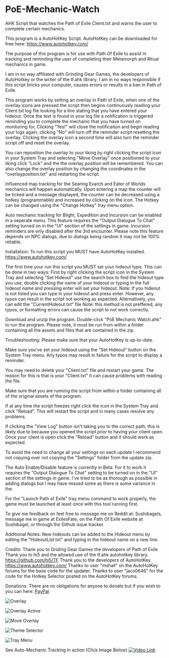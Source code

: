 # PoE-Mechanic-Watch
AHK Script that watches the Path of Exile Cleint.txt and warns the user to complete certain mechanics. 

This program is a AutoHotKey Script. AutoHotKey can be downloaded for free here: https://www.autohotkey.com/

The purpose of this program is for use with Path Of Exile to assist in tracking and reminding the user of completing their Metamorph and Ritual mechanics in game. 

I am in no way affiliated with Grinding Gear Games, the developers of AutoHotkey or the writer of the tf.ahk library. I am in no ways responsible if this script bricks your computer, causes errors or results in a ban in Path of Exile. 

This program works by setting an overlay in Path of Exile, when one of the overlay icons are pressed the script then begins continuously reading your Client.txt log file looking for a line stating that you have entered your hideout. Once the text is found in your log file a notification is triggered reminding you to complete the mechanic that you have turned on monitoring for, Clicking "Yes!" will close the notificaiton and begin reading your logs again, clicking "No" will turn off the reminder script resetting the overlay. Clicking the overlay icon a second time will also turn the reminder script off and reset the overlay. 

You can reposition the overlay to your liking by right clicking the script icon in your System Tray and selecting "Move Overlay" once positioned to your liking click "Lock" and the the overlay position will be remembered. You can also change the overlay position by changing the coordinates in the "overlayposition.txt" and restarting the script.

Influenced map tracking for the Searing Exarch and Eater of Worlds mechanics will happen automatically. Upon entering a map the counter will be ticked and a message displayed, the counter can be decreased using a hotkey (programmable) and increased by clicking on the icon. 
The Hotkey can be changed using the "Change Hotkey" tray menu option.

Auto mechanic tracking for Blight, Expedition and Incursion can be enabled in a seperate menu. This feature requires the "Output Dialogue To Chat" setting turned on in the "UI" section of the settings in game. Incursion reminders are only disabled after the 3rd encounter. Please note this feature depends on NPC dialogs, due to dialogs being random it may not be 100% reliable. 

Installation:
To run this script you MUST have AutoHotKey installed. https://www.autohotkey.com/

The first time your run this script you MUST set your hideout type. This can be done in two ways: First by right clicking the script icon in the System Tray and selecting "Set Hideout" use the search box to find the hideout type you use,  double clicking the name of your hideout or typing in the full hideout name and pressing enter will set your hideout. Note: If you hideout is not listed you can type in your hideout and press enter. However, any typos can result in the script not working as expected. Alternatively, you can edit the "CurrentHideout.txt" file Note: this method is not preffered, any typos, or formatting errors can cause the script to not work correctly. 

Download and unzip the program. Double-click "PoE Mechanic Watch.ahk" to run the program. 
Please note, it must be run from within a folder containing all the assets and files that are contained in the zip. 

Troubleshooting: 
Please make sure that your AutoHotKey is up-to-date. 

Make sure you've set your hideout using the "Set Hideout" button on the System Tray menu. Any typos may result in failure for the script to display a reminder. 

You may need to delete your "Client.txt" file and restart your game. The reason for this is that is your "Client.txt" it can cause problems with reading the file. 

Make sure that you are running the script from within a folder containing all of the original assets of the program. 

If at any time the script freezes right click the icon in the System Tray and click "Reload". This will restart the script and in many cases resolve any problems. 

If clicking the "View Log" button isn't taking you to the correct path, this is likely due to because you opened the script prior to having your client open. Once your client is open click the "Reload" button and it should work as expected. 

To avoid the need to change all your settings on each update I recommend not copying over not copying the "Settings" folder from the update zip. 

The Auto Enable/Disable feature is currently in Beta. For it to work it requires the "Output Dialogue To Chat" setting to be turned on in the "UI" section of the settings in game. I've tried to be as thorough as possible in adding dialogs but I may have missed some as there is some variance in the.

For the "Launch Path of Exile" tray menu command to work properly, the game must be launched at least once with this tool running first. 

To give me feedback on feel free to message me on Reddit at: Sushibagels, message me in game at ExilesFate, on the Path Of Exile website at Sushibagel, or through the Github issue tracker.

Additional Notes: 
New hideouts can be added to the Hideout menu by editing the "HideoutList.txt" and typing in the hideout name on a new line. 

Credits:
Thank you to Griding Gear Games the developers of Path of Exile
Thank you to hi5 and the allowed use of the tf.ahk autohotkey library. https://github.com/hi5/TF
Thank you to the developers of AutoHotKey. https://www.autohotkey.com/
Thanks to user "mshall" on the AutoHotKey forums for the base code for the updater. 
Thanks to user "jaco0646" for the code for the Hotkey Selector posted on the AutoHotKey forums. 

Donations: 
There are no obligations for anyone to donate but if you wish to you can here: [PayPal](https://www.paypal.com/paypalme/Drew149).

![Overlay](https://github.com/sushibagel/PoE-Mechanic-Watch/blob/main/Screenshots/Overlay.jpg?raw=true)

![Overlay Active](https://github.com/sushibagel/PoE-Mechanic-Watch/blob/main/Screenshots/Overlay%20Active.jpg?raw=true)

![Move Overlay](https://github.com/sushibagel/PoE-Mechanic-Watch/blob/main/Screenshots/Move%20Overlay.jpg?raw=true)

![Theme Selector](https://github.com/sushibagel/PoE-Mechanic-Watch/blob/main/Screenshots/Theme%20Selector.png?raw=true)

![Tray Menu](https://github.com/sushibagel/PoE-Mechanic-Watch/blob/main/Screenshots/Tray%20Menu.jpg?raw=true)

See Auto-Mechanic Tracking in action (Click Image Below)
[![Video Link](https://github.com/sushibagel/PoE-Mechanic-Watch/blob/main/Screenshots/Video%20Snap.jpg?raw=true)](https://youtu.be/kMowzpj714A)
